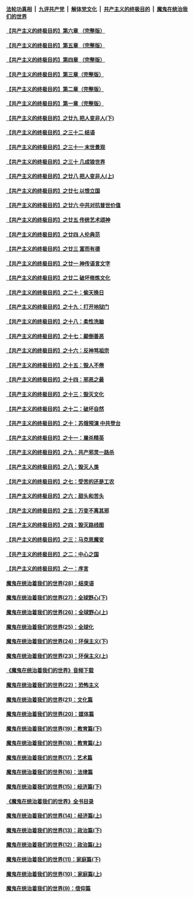 ####  [法轮功真相](../../../../basic/blob/master/README.md?t=04191101) &nbsp;|&nbsp; [九评共产党](../../../../9ping.md/blob/master/README.md?t=04191101) &nbsp;|&nbsp; [解体党文化](../../../../jtdwh.md/blob/master/README.md?t=04191101)  &nbsp;|&nbsp; [共产主义的终极目的](../../../../gczydzjmd.md/blob/master/README.md?t=04191101) &nbsp;|&nbsp; [魔鬼在统治我们的世界](../../../../mgztzwmdsj.md/blob/master/README.md?t=04191101) 

#### [【共产主义的终极目的】第六章 （完整版）](../pages/nsc422/n11428913.md?t=04191101) 

#### [【共产主义的终极目的】第五章 （完整版）](../pages/nsc422/n11428912.md?t=04191101) 

#### [【共产主义的终极目的】第四章 （完整版）](../pages/nsc422/n11428907.md?t=04191101) 

#### [【共产主义的终极目的】第三章（完整版）](../pages/nsc422/n11428848.md?t=04191101) 

#### [【共产主义的终极目的】第二章（完整版）](../pages/nsc422/n11428831.md?t=04191101) 

#### [【共产主义的终极目的】第一章（完整版）](../pages/nsc422/n11417651.md?t=04191101) 

#### [【共产主义的终极目的】之廿九 把人变非人(下)](../pages/nsc422/n11344140.md?t=04191101) 

#### [【共产主义的终极目的】之三十二 结语](../pages/nsc422/n11360535.md?t=04191101) 

#### [【共产主义的终极目的】之三十一 末世景观](../pages/nsc422/n11351129.md?t=04191101) 

#### [【共产主义的终极目的】之三十 几成狼世界](../pages/nsc422/n11348280.md?t=04191101) 

#### [【共产主义的终极目的】之廿八 把人变非人(上)](../pages/nsc422/n11340492.md?t=04191101) 

#### [【共产主义的终极目的】之廿七 以恨立国](../pages/nsc422/n11336944.md?t=04191101) 

#### [【共产主义的终极目的】之廿六 中共对抗普世价值](../pages/nsc422/n11324785.md?t=04191101) 

#### [【共产主义的终极目的】之廿五 传统艺术颂神](../pages/nsc422/n11296396.md?t=04191101) 

#### [【共产主义的终极目的】之廿四 人伦典范](../pages/nsc422/n11296397.md?t=04191101) 

#### [【共产主义的终极目的】之廿三 富而有德](../pages/nsc422/n11283598.md?t=04191101) 

#### [【共产主义的终极目的】之廿一 神传语言文字](../pages/nsc422/n11263265.md?t=04191101) 

#### [【共产主义的终极目的】之廿二 破坏修炼文化](../pages/nsc422/n11245728.md?t=04191101) 

#### [【共产主义的终极目的】之二十：偷天换日](../pages/nsc422/n11238846.md?t=04191101) 

#### [【共产主义的终极目的】之十九：打开地狱门](../pages/nsc422/n11206376.md?t=04191101) 

#### [【共产主义的终极目的】之十八：柔性洗脑](../pages/nsc422/n11199994.md?t=04191101) 

#### [【共产主义的终极目的】之十七：颠倒善恶](../pages/nsc422/n11179782.md?t=04191101) 

#### [【共产主义的终极目的】之十六：反神骂祖宗](../pages/nsc422/n11166798.md?t=04191101) 

#### [【共产主义的终极目的】之十五：毁人不倦](../pages/nsc422/n11166792.md?t=04191101) 

#### [【共产主义的终极目的】之十四：邪恶之最](../pages/nsc422/n11150249.md?t=04191101) 

#### [【共产主义的终极目的】之十三：毁灭文化](../pages/nsc422/n11135227.md?t=04191101) 

#### [【共产主义的终极目的】之十二：破坏自然](../pages/nsc422/n11135214.md?t=04191101) 

#### [【共产主义的终极目的】之十：苏俄预演 中共登台](../pages/nsc422/n11118424.md?t=04191101) 

#### [【共产主义的终极目的】之十一：屠杀精英](../pages/nsc422/n11118442.md?t=04191101) 

#### [【共产主义的终极目的】之九：共产邪灵一路杀](../pages/nsc422/n11114139.md?t=04191101) 

#### [【共产主义的终极目的】之八：毁灭人类](../pages/nsc422/n11108503.md?t=04191101) 

#### [【共产主义的终极目的】之七：受苦的还是工农](../pages/nsc422/n11101809.md?t=04191101) 

#### [【共产主义的终极目的】之六：甜头和苦头](../pages/nsc422/n11096971.md?t=04191101) 

#### [【共产主义的终极目的】之五：万变不离其邪](../pages/nsc422/n11091285.md?t=04191101) 

#### [【共产主义的终极目的】之四：毁灭路线图](../pages/nsc422/n11086284.md?t=04191101) 

#### [【共产主义的终极目的】之三：马克思魔变](../pages/nsc422/n11061941.md?t=04191101) 

#### [【共产主义的终极目的】之二：中心之国](../pages/nsc422/n11047728.md?t=04191101) 

#### [【共产主义的终极目的】之一：序言](../pages/nsc422/n11086077.md?t=04191101) 

#### [魔鬼在统治着我们的世界(28)：结束语](../pages/nsc422/n10936246.md?t=04191101) 

#### [魔鬼在统治着我们的世界(27)：全球野心(下)](../pages/nsc422/n10928319.md?t=04191101) 

#### [魔鬼在统治着我们的世界(26)：全球野心(上)](../pages/nsc422/n10900318.md?t=04191101) 

#### [魔鬼在统治着我们的世界(25)：全球化](../pages/nsc422/n10788205.md?t=04191101) 

#### [魔鬼在统治着我们的世界(24)：环保主义(下)](../pages/nsc422/n10695307.md?t=04191101) 

#### [魔鬼在统治着我们的世界(23)：环保主义(上)](../pages/nsc422/n10688613.md?t=04191101) 

#### [《魔鬼在统治着我们的世界》音频下载](../pages/nsc422/n10635553.md?t=04191101) 

#### [魔鬼在统治着我们的世界(22)：恐怖主义](../pages/nsc422/n10614727.md?t=04191101) 

#### [魔鬼在统治着我们的世界(21)：文化篇](../pages/nsc422/n10597706.md?t=04191101) 

#### [魔鬼在统治着我们的世界(20)：媒体篇](../pages/nsc422/n10586579.md?t=04191101) 

#### [魔鬼在统治着我们的世界(19)：教育篇(下)](../pages/nsc422/n10564808.md?t=04191101) 

#### [魔鬼在统治着我们的世界(18)：教育篇(上)](../pages/nsc422/n10526970.md?t=04191101) 

#### [魔鬼在统治着我们的世界(17)：艺术篇](../pages/nsc422/n10499093.md?t=04191101) 

#### [魔鬼在统治着我们的世界(16)：法律篇](../pages/nsc422/n10485969.md?t=04191101) 

#### [魔鬼在统治着我们的世界(15)：经济篇(下)](../pages/nsc422/n10469975.md?t=04191101) 

#### [《魔鬼在统治着我们的世界》全书目录](../pages/nsc422/n10464261.md?t=04191101) 

#### [魔鬼在统治着我们的世界(14)：经济篇(上)](../pages/nsc422/n10457370.md?t=04191101) 

#### [魔鬼在统治着我们的世界(13)：政治篇(下)](../pages/nsc422/n10448270.md?t=04191101) 

#### [魔鬼在统治着我们的世界(12)：政治篇(上)](../pages/nsc422/n10444576.md?t=04191101) 

#### [魔鬼在统治着我们的世界(11)：家庭篇(下)](../pages/nsc422/n10440961.md?t=04191101) 

#### [魔鬼在统治着我们的世界(10)：家庭篇(上)](../pages/nsc422/n10435448.md?t=04191101) 

#### [魔鬼在统治着我们的世界(9)：信仰篇](../pages/nsc422/n10432159.md?t=04191101) 


